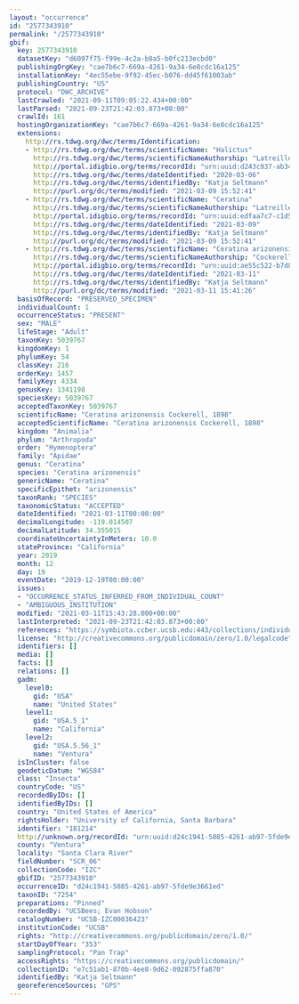 ```yaml
---
layout: "occurrence"
id: "2577343910"
permalink: "/2577343910"
gbif:
  key: 2577343910
  datasetKey: "d6097f75-f99e-4c2a-b8a5-b0fc213ecbd0"
  publishingOrgKey: "cae7b6c7-669a-4261-9a34-6e8cdc16a125"
  installationKey: "4ec55ebe-9f92-45ec-b076-dd45f61003ab"
  publishingCountry: "US"
  protocol: "DWC_ARCHIVE"
  lastCrawled: "2021-09-11T09:05:22.434+00:00"
  lastParsed: "2021-09-23T21:42:03.873+00:00"
  crawlId: 161
  hostingOrganizationKey: "cae7b6c7-669a-4261-9a34-6e8cdc16a125"
  extensions:
    http://rs.tdwg.org/dwc/terms/Identification:
    - http://rs.tdwg.org/dwc/terms/scientificName: "Halictus"
      http://rs.tdwg.org/dwc/terms/scientificNameAuthorship: "Latreille, 1804"
      http://portal.idigbio.org/terms/recordId: "urn:uuid:d243c937-ab34-4481-85aa-75d552c45751"
      http://rs.tdwg.org/dwc/terms/dateIdentified: "2020-03-06"
      http://rs.tdwg.org/dwc/terms/identifiedBy: "Katja Seltmann"
      http://purl.org/dc/terms/modified: "2021-03-09 15:52:41"
    - http://rs.tdwg.org/dwc/terms/scientificName: "Ceratina"
      http://rs.tdwg.org/dwc/terms/scientificNameAuthorship: "Latreille, 1802"
      http://portal.idigbio.org/terms/recordId: "urn:uuid:edfaa7c7-c1d5-4b03-8014-3d427d77d44b"
      http://rs.tdwg.org/dwc/terms/dateIdentified: "2021-03-09"
      http://rs.tdwg.org/dwc/terms/identifiedBy: "Katja Seltmann"
      http://purl.org/dc/terms/modified: "2021-03-09 15:52:41"
    - http://rs.tdwg.org/dwc/terms/scientificName: "Ceratina arizonensis"
      http://rs.tdwg.org/dwc/terms/scientificNameAuthorship: "Cockerell, 1898"
      http://portal.idigbio.org/terms/recordId: "urn:uuid:ae55c522-b7d8-4774-8b76-3a4e6075c65f"
      http://rs.tdwg.org/dwc/terms/dateIdentified: "2021-03-11"
      http://rs.tdwg.org/dwc/terms/identifiedBy: "Katja Seltmann"
      http://purl.org/dc/terms/modified: "2021-03-11 15:41:26"
  basisOfRecord: "PRESERVED_SPECIMEN"
  individualCount: 1
  occurrenceStatus: "PRESENT"
  sex: "MALE"
  lifeStage: "Adult"
  taxonKey: 5039767
  kingdomKey: 1
  phylumKey: 54
  classKey: 216
  orderKey: 1457
  familyKey: 4334
  genusKey: 1341198
  speciesKey: 5039767
  acceptedTaxonKey: 5039767
  scientificName: "Ceratina arizonensis Cockerell, 1898"
  acceptedScientificName: "Ceratina arizonensis Cockerell, 1898"
  kingdom: "Animalia"
  phylum: "Arthropoda"
  order: "Hymenoptera"
  family: "Apidae"
  genus: "Ceratina"
  species: "Ceratina arizonensis"
  genericName: "Ceratina"
  specificEpithet: "arizonensis"
  taxonRank: "SPECIES"
  taxonomicStatus: "ACCEPTED"
  dateIdentified: "2021-03-11T00:00:00"
  decimalLongitude: -119.014507
  decimalLatitude: 34.355015
  coordinateUncertaintyInMeters: 10.0
  stateProvince: "California"
  year: 2019
  month: 12
  day: 19
  eventDate: "2019-12-19T00:00:00"
  issues:
  - "OCCURRENCE_STATUS_INFERRED_FROM_INDIVIDUAL_COUNT"
  - "AMBIGUOUS_INSTITUTION"
  modified: "2021-03-11T15:43:28.000+00:00"
  lastInterpreted: "2021-09-23T21:42:03.873+00:00"
  references: "https://symbiota.ccber.ucsb.edu:443/collections/individual/index.php?occid=181214"
  license: "http://creativecommons.org/publicdomain/zero/1.0/legalcode"
  identifiers: []
  media: []
  facts: []
  relations: []
  gadm:
    level0:
      gid: "USA"
      name: "United States"
    level1:
      gid: "USA.5_1"
      name: "California"
    level2:
      gid: "USA.5.56_1"
      name: "Ventura"
  isInCluster: false
  geodeticDatum: "WGS84"
  class: "Insecta"
  countryCode: "US"
  recordedByIDs: []
  identifiedByIDs: []
  country: "United States of America"
  rightsHolder: "University of California, Santa Barbara"
  identifier: "181214"
  http://unknown.org/recordId: "urn:uuid:d24c1941-5085-4261-ab97-5fde9e3661ed"
  county: "Ventura"
  locality: "Santa Clara River"
  fieldNumber: "SCR_06"
  collectionCode: "IZC"
  gbifID: "2577343910"
  occurrenceID: "d24c1941-5085-4261-ab97-5fde9e3661ed"
  taxonID: "7254"
  preparations: "Pinned"
  recordedBy: "UCSBees; Evan Hobson"
  catalogNumber: "UCSB-IZC00036423"
  institutionCode: "UCSB"
  rights: "http://creativecommons.org/publicdomain/zero/1.0/"
  startDayOfYear: "353"
  samplingProtocol: "Pan Trap"
  accessRights: "https://creativecommons.org/publicdomain/"
  collectionID: "e7c51ab1-870b-4ee8-9d62-092875ffa870"
  identifiedBy: "Katja Seltmann"
  georeferenceSources: "GPS"
---
```

